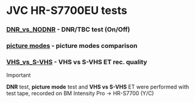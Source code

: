# JVC HR-S7700EU tests

### [DNR_vs_NODNR](DNR_vs_NODNR%2FREADME.md) - DNR/TBC test (On/Off)

### [picture modes](picture_modes%2FREADME.md) - picture modes comparison

### [VHS_vs_S-VHS](VHS_vs_S-VHS%2FREADME.md) - VHS vs S-VHS ET rec. quality

> [!IMPORTANT]  
> **DNR** test, **picture mode** test and **VHS vs S-VHS** ET were performed with test tape, recorded on BM Intensity Pro -> HR-S7700 (Y/C)